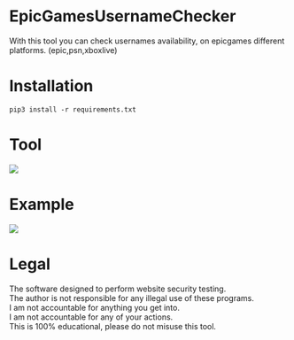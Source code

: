 # EpicGamesUsernameChecker
 With this tool you can check usernames availability, on epicgames different platforms. (epic,psn,xboxlive)
 
# Installation
```
pip3 install -r requirements.txt
``` 

# Tool
![](https://i.ibb.co/YfpqH4h/tool.png)

# Example
![](https://i.ibb.co/7SstHq0/example.png)

# Legal
 The software designed to perform website security testing.<br/>
 The author is not responsible for any illegal use of these programs.<br/>
 I am not accountable for anything you get into.<br/>
 I am not accountable for any of your actions.<br/>
 This is 100% educational, please do not misuse this tool.